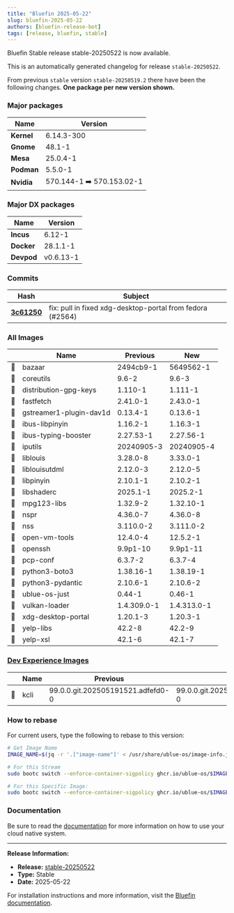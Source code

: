 ```yaml
---
title: "Bluefin 2025-05-22"
slug: bluefin-2025-05-22
authors: [bluefin-release-bot]
tags: [release, bluefin, stable]
---
```


Bluefin Stable release stable-20250522 is now available.

This is an automatically generated changelog for release `stable-20250522`.

From previous `stable` version `stable-20250519.2` there have been the following changes. **One package per new version shown.**

### Major packages

| Name       | Version                   |
| ---------- | ------------------------- |
| **Kernel** | 6.14.3-300                |
| **Gnome**  | 48.1-1                    |
| **Mesa**   | 25.0.4-1                  |
| **Podman** | 5.5.0-1                   |
| **Nvidia** | 570.144-1 ➡️ 570.153.02-1 |

### Major DX packages

| Name       | Version   |
| ---------- | --------- |
| **Incus**  | 6.12-1    |
| **Docker** | 28.1.1-1  |
| **Devpod** | v0.6.13-1 |

### Commits

| Hash                                                                                               | Subject                                                   |
| -------------------------------------------------------------------------------------------------- | --------------------------------------------------------- |
| **[3c61250](https://github.com/ublue-os/bluefin/commit/3c6125011f00ad14a4f7a1f00cd6f5071590a2b1)** | fix: pull in fixed xdg-desktop-portal from fedora (#2564) |

### All Images

|     | Name                    | Previous    | New         |
| --- | ----------------------- | ----------- | ----------- |
| 🔄  | bazaar                  | 2494cb9-1   | 5649562-1   |
| 🔄  | coreutils               | 9.6-2       | 9.6-3       |
| 🔄  | distribution-gpg-keys   | 1.110-1     | 1.111-1     |
| 🔄  | fastfetch               | 2.41.0-1    | 2.43.0-1    |
| 🔄  | gstreamer1-plugin-dav1d | 0.13.4-1    | 0.13.6-1    |
| 🔄  | ibus-libpinyin          | 1.16.2-1    | 1.16.3-1    |
| 🔄  | ibus-typing-booster     | 2.27.53-1   | 2.27.56-1   |
| 🔄  | iputils                 | 20240905-3  | 20240905-4  |
| 🔄  | liblouis                | 3.28.0-8    | 3.33.0-1    |
| 🔄  | liblouisutdml           | 2.12.0-3    | 2.12.0-5    |
| 🔄  | libpinyin               | 2.10.1-1    | 2.10.2-1    |
| 🔄  | libshaderc              | 2025.1-1    | 2025.2-1    |
| 🔄  | mpg123-libs             | 1.32.9-2    | 1.32.10-1   |
| 🔄  | nspr                    | 4.36.0-7    | 4.36.0-8    |
| 🔄  | nss                     | 3.110.0-2   | 3.111.0-2   |
| 🔄  | open-vm-tools           | 12.4.0-4    | 12.5.2-1    |
| 🔄  | openssh                 | 9.9p1-10    | 9.9p1-11    |
| 🔄  | pcp-conf                | 6.3.7-2     | 6.3.7-4     |
| 🔄  | python3-boto3           | 1.38.16-1   | 1.38.19-1   |
| 🔄  | python3-pydantic        | 2.10.6-1    | 2.10.6-2    |
| 🔄  | ublue-os-just           | 0.44-1      | 0.46-1      |
| 🔄  | vulkan-loader           | 1.4.309.0-1 | 1.4.313.0-1 |
| 🔄  | xdg-desktop-portal      | 1.20.1-3    | 1.20.3-1    |
| 🔄  | yelp-libs               | 42.2-8      | 42.2-9      |
| 🔄  | yelp-xsl                | 42.1-6      | 42.1-7      |

### [Dev Experience Images](https://docs.projectbluefin.io/bluefin-dx)

|     | Name | Previous                          | New                               |
| --- | ---- | --------------------------------- | --------------------------------- |
| 🔄  | kcli | 99.0.0.git.202505191521.adfefd0-0 | 99.0.0.git.202505201601.09f7138-0 |

### How to rebase

For current users, type the following to rebase to this version:

```bash
# Get Image Name
IMAGE_NAME=$(jq -r '.["image-name"]' < /usr/share/ublue-os/image-info.json)

# For this Stream
sudo bootc switch --enforce-container-sigpolicy ghcr.io/ublue-os/$IMAGE_NAME:stable

# For this Specific Image:
sudo bootc switch --enforce-container-sigpolicy ghcr.io/ublue-os/$IMAGE_NAME:stable-20250522
```

### Documentation

Be sure to read the [documentation](https://docs.projectbluefin.io/) for more information
on how to use your cloud native system.

---

**Release Information:**

- **Release:** [stable-20250522](https://github.com/ublue-os/bluefin/releases/tag/stable-20250522)
- **Type:** Stable
- **Date:** 2025-05-22

For installation instructions and more information, visit the [Bluefin documentation](https://docs.projectbluefin.io/).
